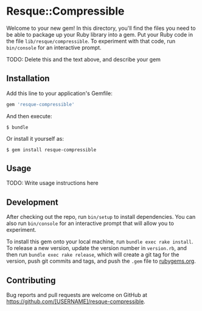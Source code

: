 # Resque::Compressible

Welcome to your new gem! In this directory, you'll find the files you need to be able to package up your Ruby library into a gem. Put your Ruby code in the file `lib/resque/compressible`. To experiment with that code, run `bin/console` for an interactive prompt.

TODO: Delete this and the text above, and describe your gem

## Installation

Add this line to your application's Gemfile:

```ruby
gem 'resque-compressible'
```

And then execute:

    $ bundle

Or install it yourself as:

    $ gem install resque-compressible

## Usage

TODO: Write usage instructions here

## Development

After checking out the repo, run `bin/setup` to install dependencies. You can also run `bin/console` for an interactive prompt that will allow you to experiment.

To install this gem onto your local machine, run `bundle exec rake install`. To release a new version, update the version number in `version.rb`, and then run `bundle exec rake release`, which will create a git tag for the version, push git commits and tags, and push the `.gem` file to [rubygems.org](https://rubygems.org).

## Contributing

Bug reports and pull requests are welcome on GitHub at https://github.com/[USERNAME]/resque-compressible.

